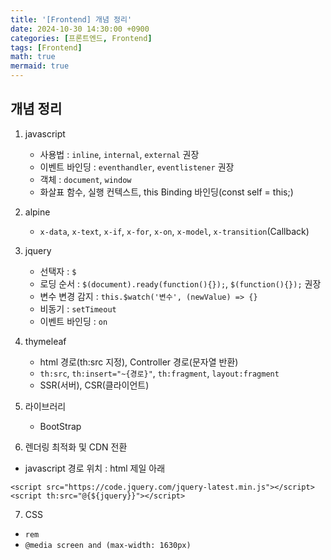 ```yaml
---
title: '[Frontend] 개념 정리'
date: 2024-10-30 14:30:00 +0900
categories: [프론트엔드, Frontend]
tags: [Frontend]
math: true
mermaid: true
---
```


## 개념 정리
1. javascript
    - 사용법 : `inline`, `internal`, `external` 권장
    - 이벤트 바인딩 : `eventhandler`, `eventlistener` 권장
    - 객체 : `document`, `window`
    
    * 화살표 함수, 실행 컨텍스트, this Binding 바인딩(const self = this;)

2. alpine
    - `x-data`, `x-text`, `x-if`, `x-for`, `x-on`, `x-model`, `x-transition`(Callback)

3. jquery
    - 선택자 : `$`
    - 로딩 순서 : `$(document).ready(function(){});`, `$(function(){});` 권장
    - 변수 변경 감지 : `this.$watch('변수', (newValue) => {}`
    - 비동기 : `setTimeout`
    - 이벤트 바인딩 : `on`

4. thymeleaf
    - html 경로(th:src 지정), Controller 경로(문자열 반환)
    - `th:src`, `th:insert="~{경로}"`, `th:fragment`, `layout:fragment`

    * SSR(서버), CSR(클라이언트)

5. 라이브러리
    - BootStrap

6. 렌더링 최적화 및 CDN 전환
- javascript 경로 위치 : html 제일 아래
```
<script src="https://code.jquery.com/jquery-latest.min.js"></script>
<script th:src="@{${jquery}}"></script>
```

7. CSS
- `rem`
- `@media screen and (max-width: 1630px)`